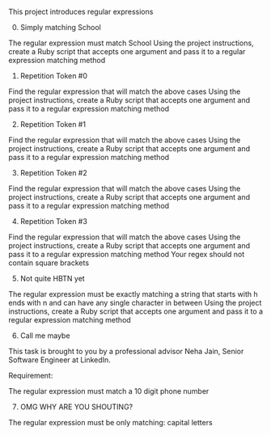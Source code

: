 This project introduces regular expressions

0. Simply matching School

The regular expression must match School
Using the project instructions, create a Ruby script that accepts one argument and pass it to a regular expression matching method

1. Repetition Token #0

Find the regular expression that will match the above cases
Using the project instructions, create a Ruby script that accepts one argument and pass it to a regular expression matching method

2. Repetition Token #1

Find the regular expression that will match the above cases
Using the project instructions, create a Ruby script that accepts one argument and pass it to a regular expression matching method

3. Repetition Token #2

Find the regular expression that will match the above cases
Using the project instructions, create a Ruby script that accepts one argument and pass it to a regular expression matching method

4. Repetition Token #3

Find the regular expression that will match the above cases
Using the project instructions, create a Ruby script that accepts one argument and pass it to a regular expression matching method
Your regex should not contain square brackets

5. Not quite HBTN yet

The regular expression must be exactly matching a string that starts with h ends with n and can have any single character in between
Using the project instructions, create a Ruby script that accepts one argument and pass it to a regular expression matching method

6. Call me maybe

This task is brought to you by a professional advisor Neha Jain, Senior Software Engineer at LinkedIn.

Requirement:

The regular expression must match a 10 digit phone number

7. OMG WHY ARE YOU SHOUTING?

The regular expression must be only matching: capital letters
